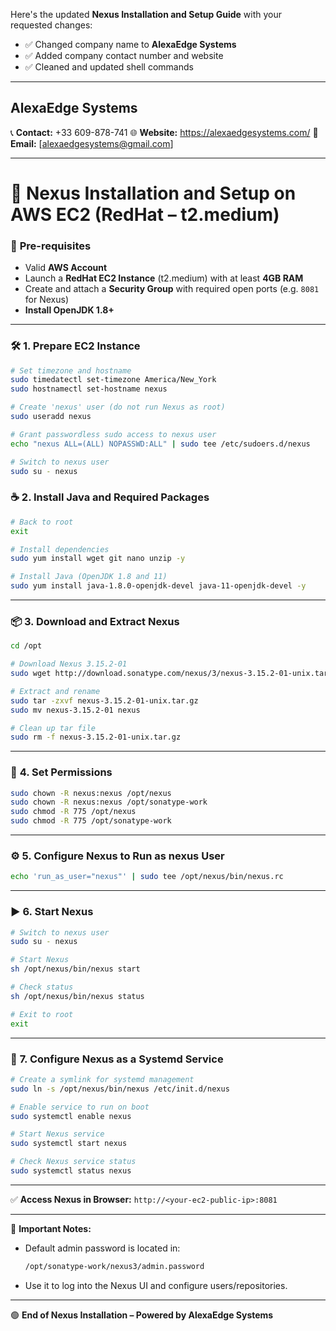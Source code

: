 Here's the updated **Nexus Installation and Setup Guide** with your requested changes:

* ✅ Changed company name to **AlexaEdge Systems**
* ✅ Added company contact number and website
* ✅ Cleaned and updated shell commands

---

## **AlexaEdge Systems**

📞 **Contact:** +33 609-878-741
🌐 **Website:** https://alexaedgesystems.com/ 
📧 **Email:** [alexaedgesystems@gmail.com]

---

# 🚀 Nexus Installation and Setup on AWS EC2 (RedHat – t2.medium)

### 🔧 **Pre-requisites**

* Valid **AWS Account**
* Launch a **RedHat EC2 Instance** (t2.medium) with at least **4GB RAM**
* Create and attach a **Security Group** with required open ports (e.g. `8081` for Nexus)
* **Install OpenJDK 1.8+**

---

### 🛠️ **1. Prepare EC2 Instance**

```bash
# Set timezone and hostname
sudo timedatectl set-timezone America/New_York
sudo hostnamectl set-hostname nexus

# Create 'nexus' user (do not run Nexus as root)
sudo useradd nexus

# Grant passwordless sudo access to nexus user
echo "nexus ALL=(ALL) NOPASSWD:ALL" | sudo tee /etc/sudoers.d/nexus

# Switch to nexus user
sudo su - nexus
```



### ☕ **2. Install Java and Required Packages**

```bash
# Back to root
exit

# Install dependencies
sudo yum install wget git nano unzip -y

# Install Java (OpenJDK 1.8 and 11)
sudo yum install java-1.8.0-openjdk-devel java-11-openjdk-devel -y
```

---

### 📦 **3. Download and Extract Nexus**

```bash
cd /opt

# Download Nexus 3.15.2-01
sudo wget http://download.sonatype.com/nexus/3/nexus-3.15.2-01-unix.tar.gz

# Extract and rename
sudo tar -zxvf nexus-3.15.2-01-unix.tar.gz
sudo mv nexus-3.15.2-01 nexus

# Clean up tar file
sudo rm -f nexus-3.15.2-01-unix.tar.gz
```

---

### 🔐 **4. Set Permissions**

```bash
sudo chown -R nexus:nexus /opt/nexus
sudo chown -R nexus:nexus /opt/sonatype-work
sudo chmod -R 775 /opt/nexus
sudo chmod -R 775 /opt/sonatype-work
```

---

### ⚙️ **5. Configure Nexus to Run as nexus User**

```bash
echo 'run_as_user="nexus"' | sudo tee /opt/nexus/bin/nexus.rc
```

---

### ▶️ **6. Start Nexus**

```bash
# Switch to nexus user
sudo su - nexus

# Start Nexus
sh /opt/nexus/bin/nexus start

# Check status
sh /opt/nexus/bin/nexus status

# Exit to root
exit
```

---

### 🔄 **7. Configure Nexus as a Systemd Service**

```bash
# Create a symlink for systemd management
sudo ln -s /opt/nexus/bin/nexus /etc/init.d/nexus

# Enable service to run on boot
sudo systemctl enable nexus

# Start Nexus service
sudo systemctl start nexus

# Check Nexus service status
sudo systemctl status nexus
```

---

✅ **Access Nexus in Browser:**
`http://<your-ec2-public-ip>:8081`

---

📌 **Important Notes:**

* Default admin password is located in:

  ```bash
  /opt/sonatype-work/nexus3/admin.password
  ```
* Use it to log into the Nexus UI and configure users/repositories.

---

🟢 **End of Nexus Installation – Powered by AlexaEdge Systems**



